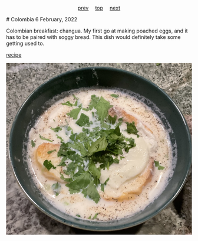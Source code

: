 <span><p align=center>
[prev](china.md)&emsp;
[top](../index.md)&emsp;
[next](comoros.md)
</p></span>
# Colombia
6 February, 2022


Colombian breakfast: changua. My first go at making poached eggs, and
it has to be paired with soggy bread. This dish would definitely take
some getting used to.

[recipe](https://www.unacolombianaencalifornia.com/2020/09/changua-colombian-breakfast-soup/)

![Changua](images/colombia.jpeg)
